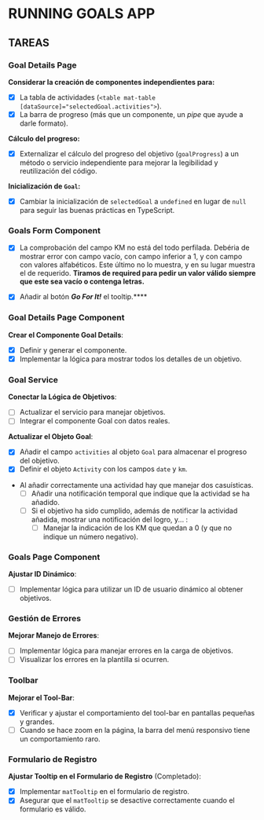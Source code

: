 # RUNNING GOALS APP

## TAREAS

### Goal Details Page
**Considerar la creación de componentes independientes para:**
  - [x] La tabla de actividades (`<table mat-table [dataSource]="selectedGoal.activities">`).
  - [x] La barra de progreso (más que un componente, un *pipe* que ayude a darle formato).

**Cálculo del progreso:**
  - [x] Externalizar el cálculo del progreso del objetivo (`goalProgress`) a un método o servicio independiente para mejorar la legibilidad y reutilización del código.

**Inicialización de `Goal`:**
  - [x] Cambiar la inicialización de `selectedGoal` a `undefined` en lugar de `null` para seguir las buenas prácticas en TypeScript.


### Goals Form Component
- [x] La comprobación del campo KM no está del todo perfilada. Debéria de mostrar error con campo vacío, con campo inferior a 1, y con campo con valores alfabéticos. Este último no lo muestra, y en su lugar muestra el de requerido. **Tiramos de required para pedir un valor válido siempre que este sea vacío o contenga letras.**

- [x] Añadir al botón ***Go For It!*** el tooltip.****

### Goal Details Page Component
**Crear el Componente Goal Details**:
  - [x] Definir y generar el componente.
  - [x] Implementar la lógica para mostrar todos los detalles de un objetivo.

### Goal Service
**Conectar la Lógica de Objetivos**:
  - [ ] Actualizar el servicio para manejar objetivos.
  - [ ] Integrar el componente Goal con datos reales.

**Actualizar el Objeto Goal**:
  - [x] Añadir el campo `activities` al objeto `Goal` para almacenar el progreso del objetivo.
  - [x] Definir el objeto `Activity` con los campos `date` y `km`.
  - Al añadir correctamente una actividad hay que manejar dos casuísticas.
    - [ ] Añadir una notificación temporal que indique que la actividad se ha añadido.
    - [ ] Si el objetivo ha sido cumplido, además de notificar la actividad añadida, mostrar una notificación del logro, y... :
      - [ ] Manejar la indicación de los KM que quedan a 0 (y que no indique un número negativo).

### Goals Page Component
**Ajustar ID Dinámico**:
  - [ ] Implementar lógica para utilizar un ID de usuario dinámico al obtener objetivos.

### Gestión de Errores
**Mejorar Manejo de Errores**:
  - [ ] Implementar lógica para manejar errores en la carga de objetivos.
  - [ ] Visualizar los errores en la plantilla si ocurren.

### Toolbar
**Mejorar el Tool-Bar**:
  - [x] Verificar y ajustar el comportamiento del tool-bar en pantallas pequeñas y grandes.
  - [ ] Cuando se hace zoom en la página, la barra del menú responsivo tiene un comportamiento raro.

### Formulario de Registro
**Ajustar Tooltip en el Formulario de Registro** (Completado):
  - [x] Implementar `matTooltip` en el formulario de registro.
  - [x] Asegurar que el `matTooltip` se desactive correctamente cuando el formulario es válido.